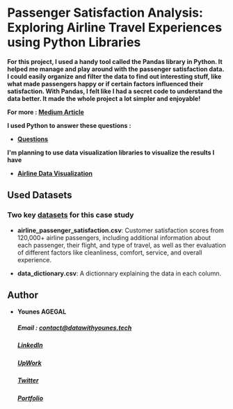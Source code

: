 # Passenger Satisfaction Analysis: Exploring Airline Travel Experiences using Python Libraries

<strong>For this project, I used a handy tool called the Pandas library in Python. It helped me manage and play around with the passenger satisfaction data. I could easily organize and filter the data to find out interesting stuff, like what made passengers happy or if certain factors influenced their satisfaction. 
With Pandas, I felt like I had a secret code to understand the data better. It made the whole project a lot simpler and enjoyable!

For more : [Medium Article]()

I used Python to answer these questions :

- [Questions]()
  
I'm planning to use data visualization libraries to visualize the results I have
- [Airline Data Visualization ]() </strong>


## Used Datasets

 ### Two key [datasets]() for this case study

- <strong>airline_passenger_satisfaction.csv</strong>: Customer satisfaction scores from 120,000+ airline passengers, including additional information about each passenger, their flight, and type of travel, as well as ther evaluation of different factors like cleanliness, comfort, service, and overall experience.

- <strong>data_dictionary.csv</strong>: A dictionnary explaining the data in each column.




## Author

  - **Younes AGEGAL**
       ##### Email : contact@datawithyounes.tech
       ##### [LinkedIn](https://www.linkedin.com/in/younesagegal/)
       ##### [UpWork](https://www.upwork.com/freelancers/younesa11)
       ##### [Twitter](https://twitter.com/datawithyounes)
       ##### [Portfolio](https://datawithyounes.tech/)



